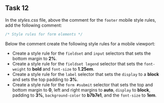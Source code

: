## Task 12
In the *styles.css* file, above the comment for the `footer` mobile style rules, add the following comment: 
```css
/* Style rules for form elements */
```
Below the comment create the following style rules for a mobile viewport:  
* Create a style rule for the `fieldset` and `input` selectors that sets the bottom margin to **2%**.
* Create a style rule for the `fieldset legend` selector that sets the `font-weight` to **bold** and `font-size` to **1.25em**.
* Create a style rule for the `label` selector that sets the `display` to a **block** and sets the top padding to **3%**.
* Create a style rule for the `form #submit` selector that sets the top and bottom margin to **0**, left and right margins to **auto**, `display` to **block**,   padding to **3%**, `background-color` to  **b7b7e1**, and the `font-size` to **1em**.
 